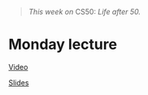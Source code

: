 > *This week on* CS50:
> *Life after 50.*

# Monday lecture

[Video](http://cs50.tv/2011/fall/lectures/11/week11m.mp4)

[Slides](http://cdn.cs50.net/2011/fall/lectures/11/week11m.pdf)

